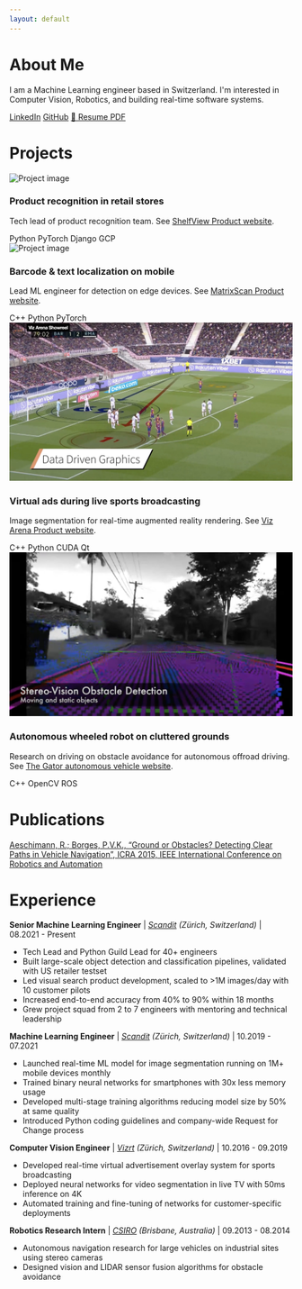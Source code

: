 ```yaml
---
layout: default
---
```


<div class="section" markdown="1">

# About Me

I am a Machine Learning engineer based in Switzerland. I'm interested in Computer Vision, Robotics, and building real-time software systems. 

<div class="contact-links">
  <!--a href="mailto:your.email@example.com" class="contact-link">Email</a> -->
  <a href="https://linkedin.com/in/ralphaeschimann" class="contact-link">LinkedIn</a>
  <a href="https://github.com/aralph" class="contact-link">GitHub</a>
  <a href="assets/pdfs/resume_ralph_aeschimann.pdf" class="contact-link" target="_blank">📄 Resume PDF</a>
</div>

</div>

<div class="section" markdown="1">

# Projects

<div class="project-grid">

<div class="project-card" data-url="/projects/shelfview/">
  <img src="assets/images/shelfview.avif" alt="Project image">
  <h3 class="project-title">Product recognition in retail stores</h3>
  <p>Tech lead of product recognition team. See <a href="https://www.scandit.com/products/shelfview/" target="_blank">ShelfView Product website</a>.</p>
  <div class="skills-list">
    <span class="skill-tag">Python</span>
    <span class="skill-tag">PyTorch</span>
    <span class="skill-tag">Django</span>
    <span class="skill-tag">GCP</span>
  </div>
</div>

<div class="project-card" data-url="/projects/matrixscan/">
  <img src="assets/images/matrixscan.avif" alt="Project image">
  <h3 class="project-title">Barcode & text localization on mobile</h3>
  <p>Lead ML engineer for detection on edge devices. See <a href="https://www.scandit.com/products/matrixscan/" target="_blank">MatrixScan Product website</a>.</p>
  <div class="skills-list">
    <span class="skill-tag">C++</span>
    <span class="skill-tag">Python</span>
    <span class="skill-tag">PyTorch</span>
  </div>
</div>

<div class="project-card" data-url="/projects/vizarena/">
  <img src="assets/images/vizarena.jpg" alt="Project image">
  <h3 class="project-title">Virtual ads during live sports broadcasting</h3>
  <p>Image segmentation for real-time augmented reality rendering. See <a href="https://www.vizrt.com/products/viz-arena/" target="_blank">Viz Arena Product website</a>.</p>
  <div class="skills-list">
    <span class="skill-tag">C++</span>
    <span class="skill-tag">Python</span>
    <span class="skill-tag">CUDA</span>
    <span class="skill-tag">Qt</span>
  </div>
</div>

<div class="project-card" data-url="/projects/gator/">
  <img src="assets/images/csirogator.jpg" alt="Project image">
  <h3 class="project-title">Autonomous wheeled robot on cluttered grounds</h3>
  <p>Research on driving on obstacle avoidance for autonomous offroad driving. See <a href="https://research.csiro.au/robotics/gator/" target="_blank">The Gator autonomous vehicle website</a>.</p>
  <div class="skills-list">
    <span class="skill-tag">C++</span>
    <span class="skill-tag">OpenCV</span>
    <span class="skill-tag">ROS</span>
  </div>
</div>

</div>

<script>
document.addEventListener('DOMContentLoaded', function() {
  const projectCards = document.querySelectorAll('.project-card[data-url]');

  projectCards.forEach(card => {
    card.addEventListener('click', function(e) {
      // Don't navigate if user is selecting text or clicking a link
      if (window.getSelection().toString() || e.target.tagName === 'A') {
        return;
      }

      const url = this.getAttribute('data-url');
      if (url) {
        window.location.href = url;
      }
    });
  });
});
</script>

</div>

<div class="section" markdown="1">

# Publications

[Aeschimann, R.; Borges, P.V.K., “Ground or Obstacles? Detecting Clear Paths in Vehicle Navigation”, ICRA 2015, IEEE International Conference on Robotics and Automation](https://www.researchgate.net/profile/Paulo-Borges-14/publication/282374576_Ground_or_obstacles_Detecting_clear_paths_in_vehicle_navigation/links/592e6a88a6fdcc89e75b206e/Ground-or-obstacles-Detecting-clear-paths-in-vehicle-navigation.pdf)

</div>

<div class="section" markdown="1">

# Experience

**Senior Machine Learning Engineer** | *[Scandit](https://www.scandit.com/) (Zürich, Switzerland)* | 08.2021 - Present
- Tech Lead and Python Guild Lead for 40+ engineers
- Built large-scale object detection and classification pipelines, validated with US retailer testset
- Led visual search product development, scaled to >1M images/day with 10 customer pilots
- Increased end-to-end accuracy from 40% to 90% within 18 months
- Grew project squad from 2 to 7 engineers with mentoring and technical leadership

**Machine Learning Engineer** | *[Scandit](https://www.scandit.com/) (Zürich, Switzerland)* | 10.2019 - 07.2021
- Launched real-time ML model for image segmentation running on 1M+ mobile devices monthly
- Trained binary neural networks for smartphones with 30x less memory usage
- Developed multi-stage training algorithms reducing model size by 50% at same quality
- Introduced Python coding guidelines and company-wide Request for Change process

**Computer Vision Engineer** | *[Vizrt](https://www.vizrt.com/) (Zürich, Switzerland)* | 10.2016 - 09.2019
- Developed real-time virtual advertisement overlay system for sports broadcasting
- Deployed neural networks for video segmentation in live TV with 50ms inference on 4K
- Automated training and fine-tuning of networks for customer-specific deployments

**Robotics Research Intern** | *[CSIRO](https://www.csiro.au) (Brisbane, Australia)* | 09.2013 - 08.2014
- Autonomous navigation research for large vehicles on industrial sites using stereo cameras
- Designed vision and LIDAR sensor fusion algorithms for obstacle avoidance

</div>
